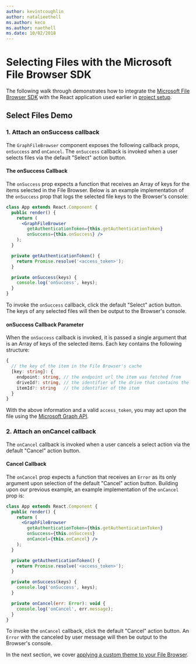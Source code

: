 ```yaml
---
author: kevintcoughlin
author: natalieethell
ms.author: keco
ms.author: naethell
ms.date: 10/02/2018
---
```

# Selecting Files with the Microsoft File Browser SDK

The following walk through demonstrates how to integrate the [Microsoft File Browser SDK](https://www.npmjs.com/package/@microsoft/file-browser) with the React application used earlier in [project setup](index.md).

## Select Files Demo

### 1. Attach an onSuccess callback

The `GraphFileBrowser` component exposes the following callback props, `onSuccess` and `onCancel`.
The `onSuccess` callback is invoked when a user selects files via the default "Select" action button.

#### The onSuccess Callback

The `onSuccess` prop expects a function that receives an Array of keys for the items selected in the File Browser.
Below is an example implementation of the `onSuccess` prop that logs the selected file keys to the Browser's console:

```jsx
class App extends React.Component {
  public render() {
    return (
      <GraphFileBrowser 
        getAuthenticationToken={this.getAuthenticationToken}
        onSuccess={this.onSuccess} />
    );
  }

  private getAuthenticationToken() {
    return Promise.resolve('<access_token>');
  }

  private onSuccess(keys) {
    console.log('onSuccess', keys);
  }
}
```

To invoke the `onSuccess` callback, click the default "Select" action button.
The keys of any selected files will then be output to the Browser's console.

#### onSuccess Callback Parameter

When the `onSuccess` callback is invoked, it is passed a single argument that is an Array of keys of the selected items.
Each key contains the following structure:

```ts
{
  // the key of the item in the File Browser's cache
  [key: string]: {
    endpoint: string, // the endpoint url the item was fetched from
    driveId?: string, // the identifier of the drive that contains the item
    itemId?: string   // the identifier of the item
  } 
}
```

With the above information and a valid `access_token`, you may act upon the file using the [Microsoft Graph API](https://developer.microsoft.com/en-us/graph/docs/api-reference/v1.0/resources/onedrive).

### 2. Attach an onCancel callback

The `onCancel` callback is invoked when a user cancels a select action via the default "Cancel" action button.

#### Cancel Callback

The `onCancel` prop expects a function that receives an `Error` as its only argument upon selection of the default "Cancel" action button.
Building upon our previous example, an example implementation of the `onCancel` prop is:

```jsx
class App extends React.Component {
  public render() {
    return (
      <GraphFileBrowser 
        getAuthenticationToken={this.getAuthenticationToken}
        onSuccess={this.onSuccess}
        onCancel={this.onCancel} />
    );
  }

  private getAuthenticationToken() {
    return Promise.resolve('<access_token>');
  }

  private onSuccess(keys) {
    console.log('onSuccess', keys);
  }

  private onCancel(err: Error): void {
    console.log('onCancel', err.message);
  }
}
```

To invoke the `onCancel` callback, click the default "Cancel" action button.
An `Error` with the canceled by user message will then be output to the Browser's console.

In the next section, we cover [applying a custom theme to your File Browser](theming-customization.md).

<!-- {
  "type": "#page.annotation",
  "description": "Use the Microsoft File Browser SDK to select OneDrive files.",
  "keywords": "js,javascript,onedrive,graph,file,browser,picker,saver,open,save,cloud",
  "section": "sdks",
  "headerAdditions": [],
  "footerAdditions": []
} -->
